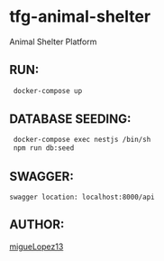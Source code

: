 # tfg-animal-shelter
Animal Shelter Platform

## RUN:

```bash
 docker-compose up
```

## DATABASE SEEDING:

```bash
 docker-compose exec nestjs /bin/sh
 npm run db:seed
```

## SWAGGER:

```text
swagger location: localhost:8000/api
```

## AUTHOR:
[migueLopez13](https://github.com/migueLopez13)
